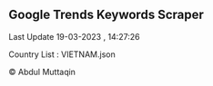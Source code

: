 

## Google Trends Keywords Scraper 
 
Last Update 19-03-2023 , 14:27:26

Country List :
VIETNAM.json



© Abdul Muttaqin 
